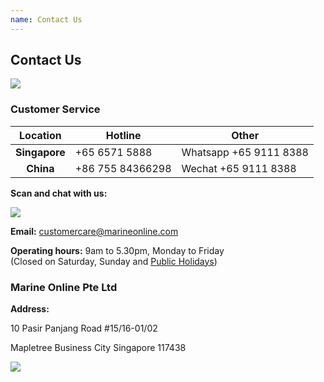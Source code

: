 ```yaml
---
name: Contact Us 
---
```


## Contact Us 

![](https://bwec-file.oss-cn-hongkong.aliyuncs.com/cms/contact.jpg)

### Customer Service

|**Location**|**Hotline**|**Other**|
|:-:|---|---|
|**Singapore**|+65 6571 5888|Whatsapp +65 9111 8388|
|**China**|+86 755 84366298|Wechat +65 9111 8388|

**Scan and chat with us:**

![](https://www.marineonline.com/api/common/r/oss?path=prod/mall/DES_IMG_d1e0bfd0-73df-11ea-b731-4f83a7dee3da.jpg)

**Email:** [customercare@marineonline.com](mailto:customercare@marineonline.com)

**Operating hours:** 9am to 5.30pm, Monday to Friday <br>(Closed on Saturday, Sunday and <a href="https://www.mom.gov.sg/employment-practices/public-holidays/">Public Holidays</a>)

### Marine Online Pte Ltd

**Address:**

10 Pasir Panjang Road #15&#47;16-01/02

Mapletree Business City Singapore 117438

![](https://www.marineonline.com/api/common/r/oss?path=prod/mall/17.jpg)
